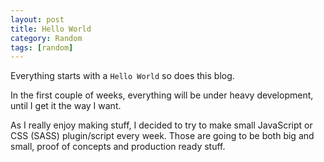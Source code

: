 ```yaml
---
layout: post
title: Hello World
category: Random
tags: [random]
---
```


Everything starts with a `Hello World` so does this blog.

In the first couple of weeks, everything will be under heavy development, until I get it the way I want.

As I really enjoy making stuff, I decided to try to make small JavaScript or CSS (SASS) plugin/script every week.
Those are going to be both big and small, proof of concepts and production ready stuff.
